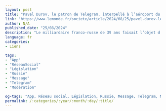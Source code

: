```yaml
---
layout: post
title: "Pavel Durov, le patron de Telegram, interpellé à l’aéroport du bourget"
link: "https://www.lemonde.fr/societe/article/2024/08/25/pavel-durov-le-patron-de-telegram-interpelle-a-l-aeroport-du-bourget_6293756_3224.html"
author: N/A
published_date: "25/08/2024"
description: "Le milliardaire franco-russe de 39 ans faisait l’objet d’un mandat de recherche émis par des enquêteurs français visant diverses infractions de sa messagerie cryptée. Il devrait être présenté à la justice dimanche."
language: fr
categories:
- Liens

tags:
- "App"
- "RéseauSocial"
- "Législation"
- "Russie"
- "Message"
- "Telegram"
- "Modération"

og-tags: "App, Réseau social, Législation, Russie, Message, Telegram, Modération"
permalink: /:categories/:year/:month/:day/:title/
---
```

